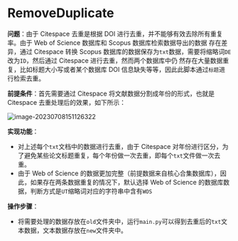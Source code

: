 # RemoveDuplicate
**问题**：由于 Citespace 去重是根据 DOI 进行去重，并不能够有效去除所有重复率。由于 Web of Science 数据库和 Scopus 数据库检索数据导出的数据
存在差异，通过 Citespace 转换 Scopus 数据库的数据保存为`txt`数据，需要将缩略词`DE`改为`ID`，然后通过 Citespace 进行去重，然而两个数据库中仍
然存在大量数据重复，比如标题大小写或者某个数据库 DOI 信息缺失等等，因此此脚本通过`标题`进行检索去重。

**前提条件**：首先需要通过 Citespace 将文献数据分割成年份的形式，也就是 Citespace 去重处理后的效果，如下所示：

![image-20230708151126322](https://vip2.loli.io/2023/07/08/CNm56wEfH4d9AxG.png)

**实现功能**：

* 对上述每个`txt`文档中的数据进行去重，由于 Citespace 对年份进行区分，为了避免某些论文标题重复，每个年份做一次去重，即每个`txt`文件做一次去重。
* 由于 Web of Science 的数据更加完整（前提数据来自核心合集数据库），因此，如果存在两条数据重复的情况下，默认选择 Web of Science 的数据库数据，判断方式是`UT`缩略词对应的字符串中含有`WOS`

**操作步骤**：

* 将需要处理的数据存放在`old`文件夹中，运行`main.py`可以得到去重后的`txt`文本数据，文本数据存放在`new`文件夹中。
